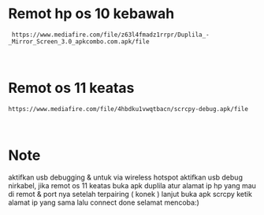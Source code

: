 # Remot hp os 10 kebawah
<pre><code> https://www.mediafire.com/file/z63l4fmadz1rrpr/Duplila_-_Mirror_Screen_3.0_apkcombo.com.apk/file</code></pre>
<br>

# Remot os 11 keatas
<pre><code>https://www.mediafire.com/file/4hbdku1vwqtbacn/scrcpy-debug.apk/file</code></pre>
<br>

# Note 
aktifkan usb debugging & untuk via wireless hotspot aktifkan usb debug nirkabel, jika remot os 11 keatas buka apk duplila atur alamat ip hp yang mau di remot & port nya setelah terpairing ( konek ) lanjut buka apk scrcpy ketik alamat ip yang sama lalu connect done selamat mencoba:)
